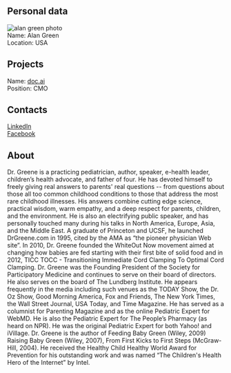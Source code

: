 ## Personal data
![alan green photo](photo/alan_green.jpg)  
Name:    Alan Green  
Location: USA  
## Projects 
Name: [doc.ai](../projects/doc_ai.md)  
Position: CMO   
## Contacts
[LinkedIn](https://www.linkedin.com/in/drgreene/)     
[Facebook](https://www.facebook.com/drgreene)
## About
Dr. Greene is a practicing pediatrician, author, speaker, e-health leader, children’s health advocate, and father of four. He has devoted himself to freely giving real answers to parents' real questions -- from questions about those all too common childhood conditions to those that address the most rare childhood illnesses. His answers combine cutting edge science, practical wisdom, warm empathy, and a deep respect for parents, children, and the environment. He is also an electrifying public speaker, and has personally touched many during his talks in North America, Europe, Asia, and the Middle East. A graduate of Princeton and UCSF, he launched DrGreene.com in 1995, cited by the AMA as “the pioneer physician Web site”. In 2010, Dr. Greene founded the WhiteOut Now movement aimed at changing how babies are fed starting with their first bite of solid food and in 2012, TICC TOCC - Transitioning Immediate Cord Clamping To Optimal Cord Clamping. Dr. Greene was the Founding President of the Society for Participatory Medicine and continues to serve on their board of directors. He also serves on the board of The Lundberg Institute. He appears frequently in the media including such venues as the TODAY Show, the Dr. Oz Show, Good Morning America, Fox and Friends, The New York Times, the Wall Street Journal, USA Today, and Time Magazine. He has served as a columnist for Parenting Magazine and as the online Pediatric Expert for WebMD. He is also the Pediatric Expert for The People’s Pharmacy (as heard on NPR). He was the original Pediatric Expert for both Yahoo! and iVillage. Dr. Greene is the author of Feeding Baby Green (Wiley, 2009) Raising Baby Green (Wiley, 2007), From First Kicks to First Steps (McGraw-Hill, 2004). He received the Healthy Child Healthy World Award for Prevention for his outstanding work and was named “The Children's Health Hero of the Internet” by Intel.
